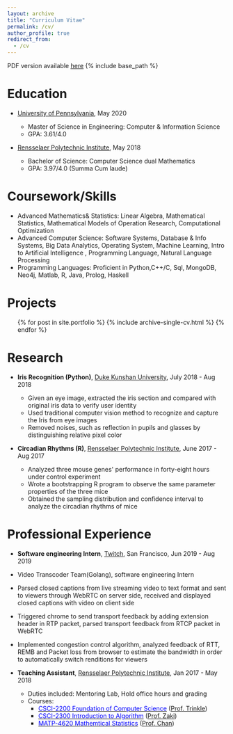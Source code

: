 ```yaml
---
layout: archive
title: "Curriculum Vitae"
permalink: /cv/
author_profile: true
redirect_from:
  - /cv
---
```

PDF version available [<u>here</u>](https://piggy1228.github.io/files/CV_Kexin.pdf)
{% include base_path %}


Education
======
* [<u>University of Pennsylvania</u>](http://www.cis.upenn.edu/index.php), May 2020
    * Master of Science in Engineering: Computer & Information Science
    * GPA: 3.61/4.0

* [<u>Rensselaer Polytechnic Institute</u>](https://science.rpi.edu/computer-science), May 2018
    * Bachelor of Science: Computer Science dual Mathematics
    * GPA: 3.97/4.0 (Summa Cum laude)


Coursework/Skills
======
* Advanced Mathematics& Statistics: Linear Algebra, Mathematical Statistics, Mathematical Models of Operation Research, Computational Optimization
* Advanced Computer Science: Software Systems, Database & Info Systems, Big Data Analytics, Operating System, Machine Learning, Intro to Artificial Intelligence , Programming Language, Natural Language Processing
* Programming Languages: Proficient in Python,C++/C, Sql, MongoDB, Neo4j, Matlab, R, Java, Prolog, Haskell


Projects
=====
<ul>{% for post in site.portfolio %}
  {% include archive-single-cv.html %}
{% endfor %}</ul>


Research
======
* __Iris Recognition (Python)__, [<u>Duke Kunshan University</u>](https://dukekunshan.edu.cn/zh), July 2018 - Aug 2018
    * Given an eye image, extracted the iris section and compared with original iris data to verify user identity
    * Used traditional computer vision method to recognize and capture the Iris from eye images
    * Removed noises, such as reflection in pupils and glasses by distinguishing relative pixel color

* __Circadian Rhythms (R)__, [<u>Rensselaer Polytechnic Institute</u>](https://science.rpi.edu/computer-science), June 2017 - Aug 2017
    * Analyzed three mouse genes' performance in forty-eight hours under control experiment
    * Wrote a bootstrapping R program to observe the same parameter properties of the three mice
    * Obtained the sampling distribution and confidence interval to analyze the circadian rhythms of mice

Professional Experience
======
* __Software engineering Intern__, [<u>Twitch</u>](https://www.twitch.tv/), San Francisco, Jun 2019 - Aug 2019
 * Video Transcoder Team(Golang), software engineering Intern
  * Parsed closed captions from live streaming video to text format and sent to viewers through WebRTC on server
side, received and displayed closed captions with video on client side
  * Triggered chrome to send transport feedback by adding extension header in RTP packet, parsed transport feedback
from RTCP packet in WebRTC
  * Implemented congestion control algorithm, analyzed feedback of RTT, REMB and Packet loss from browser to
estimate the bandwidth in order to automatically switch renditions for viewers


* __Teaching Assistant__, [<u>Rensselaer Polytechnic Institute</u>](https://science.rpi.edu/computer-science), Jan 2017 - May 2018
    * Duties included: Mentoring Lab, Hold office hours and grading
    * Courses:
        - [<span class="underline-on-hover" style="color:#0000FF">CSCI-2200 Foundation of Computer Science</span>](http://www.cs.rpi.edu/academics/courses/spring17/focs/) ([Prof. Trinkle](http://www.cs.rpi.edu/~trink/))
        - [<span class="underline-on-hover" style="color:#0000FF">CSCI-2300 Introduction to Algorithm</span>](http://www.cs.rpi.edu/~zaki/www-new/pmwiki.php/IntroAlgorithms/Main) ([Prof. Zaki](http://www.cs.rpi.edu/~zaki/www-new/pmwiki.php/Main/HomePage))
        - [<span class="underline-on-hover" style="color:#0000FF">MATP-4620 Mathemtical Statistics</span>](https://www.coursehero.com/file/16237124/Course-Intro/) ([Prof. Chan](https://scholar.google.com/citations?user=tmYLtDgAAAAJ&hl=en))



<!--
Publications
======
  <ul>{% for post in site.publications %}
    {% include archive-single-cv.html %}
  {% endfor %}</ul>

Talks
======
  <ul>{% for post in site.talks %}
    {% include archive-single-talk-cv.html %}
  {% endfor %}</ul>


Teaching
======
  <ul>{% for post in site.teaching %}
    {% include archive-single-cv.html %}
  {% endfor %}</ul>

Service and leadership
======
* Currently signed in to 43 different slack teams
-->
